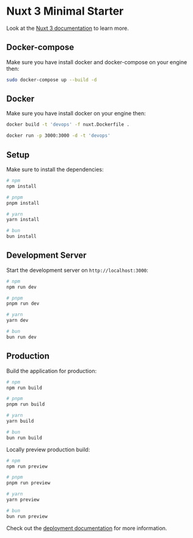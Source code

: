# Nuxt 3 Minimal Starter

Look at the [Nuxt 3 documentation](https://nuxt.com/docs/getting-started/introduction) to learn more.

## Docker-compose

Make sure you have install docker and docker-compose on your engine then:

```bash
sudo docker-compose up --build -d
```

## Docker

Make sure you have install docker on your engine then:

```bash
docker build -t 'devops' -f nuxt.Dockerfile .

docker run -p 3000:3000 -d -t 'devops'
```


## Setup

Make sure to install the dependencies:

```bash
# npm
npm install

# pnpm
pnpm install

# yarn
yarn install

# bun
bun install
```

## Development Server

Start the development server on `http://localhost:3000`:

```bash
# npm
npm run dev

# pnpm
pnpm run dev

# yarn
yarn dev

# bun
bun run dev
```

## Production

Build the application for production:

```bash
# npm
npm run build

# pnpm
pnpm run build

# yarn
yarn build

# bun
bun run build
```

Locally preview production build:

```bash
# npm
npm run preview

# pnpm
pnpm run preview

# yarn
yarn preview

# bun
bun run preview
```

Check out the [deployment documentation](https://nuxt.com/docs/getting-started/deployment) for more information.
